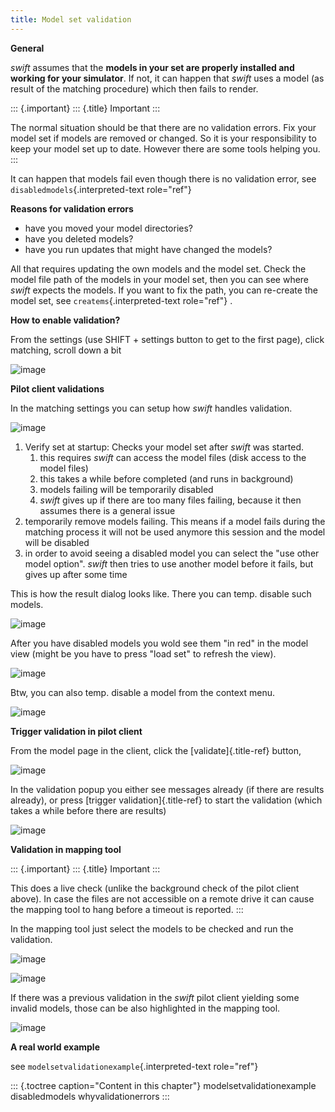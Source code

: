 ```yaml
---
title: Model set validation
---
```


**General**

*swift* assumes that the **models in your set are properly installed and
working for your simulator**. If not, it can happen that *swift* uses a
model (as result of the matching procedure) which then fails to render.

::: {.important}
::: {.title}
Important
:::

The normal situation should be that there are no validation errors. Fix
your model set if models are removed or changed. So it is your
responsibility to keep your model set up to date. However there are some
tools helping you.
:::

It can happen that models fail even though there is no validation error,
see `disabledmodels`{.interpreted-text role="ref"}

**Reasons for validation errors**

-   have you moved your model directories?
-   have you deleted models?
-   have you run updates that might have changed the models?

All that requires updating the own models and the model set. Check the
model file path of the models in your model set, then you can see where
*swift* expects the models. If you want to fix the path, you can
re-create the model set, see `createms`{.interpreted-text role="ref"} .

**How to enable validation?**

From the settings (use SHIFT + settings button to get to the first
page), click matching, scroll down a bit

![image](http://img.swift-project.org/failurehandling.png)

**Pilot client validations**

In the matching settings you can setup how *swift* handles validation.

![image](http://img.swift-project.org/Matching_settings.png)

1.  Verify set at startup: Checks your model set after *swift* was
    started.
    1.  this requires *swift* can access the model files (disk access to
        the model files)
    2.  this takes a while before completed (and runs in background)
    3.  models failing will be temporarily disabled
    4.  *swift* gives up if there are too many files failing, because it
        then assumes there is a general issue
2.  temporarily remove models failing. This means if a model fails
    during the matching process it will not be used anymore this session
    and the model will be disabled
3.  in order to avoid seeing a disabled model you can select the \"use
    other model option\". *swift* then tries to use another model before
    it fails, but gives up after some time

This is how the result dialog looks like. There you can temp. disable
such models.

![image](http://img.swift-project.org/Validation_dialog.png)

After you have disabled models you wold see them \"in red\" in the model
view (might be you have to press \"load set\" to refresh the view).

![image](http://img.swift-project.org/Temp_disabled_models.png)

Btw, you can also temp. disable a model from the context menu.

![image](http://img.swift-project.org/Context_menu_temp_disable.png)

**Trigger validation in pilot client**

From the model page in the client, click the [validate]{.title-ref}
button,

![image](http://img.swift-project.org/triggervalidation.png)

In the validation popup you either see messages already (if there are
results already), or press [trigger validation]{.title-ref} to start the
validation (which takes a while before there are results)

![image](http://img.swift-project.org/triggervalidation1.png)

**Validation in mapping tool**

::: {.important}
::: {.title}
Important
:::

This does a live check (unlike the background check of the pilot client
above). In case the files are not accessible on a remote drive it can
cause the mapping tool to hang before a timeout is reported.
:::

In the mapping tool just select the models to be checked and run the
validation.

![image](http://img.swift-project.org/Context_menu_model_validation_mapping_tool.png)

![image](http://img.swift-project.org/Mapping_tool_validation.png)

If there was a previous validation in the *swift* pilot client yielding
some invalid models, those can be also highlighted in the mapping tool.

![image](http://img.swift-project.org/Highlite_invalid.png)

**A real world example**

see `modelsetvalidationexample`{.interpreted-text role="ref"}

::: {.toctree caption="Content in this chapter"}
modelsetvalidationexample disabledmodels whyvalidationerrors
:::
